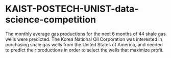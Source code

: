 # KAIST-POSTECH-UNIST-data-science-competition
The monthly average gas productions for the next 6 months of 44 shale gas wells were predicted. The Korea National Oil Corporation was interested in purchasing shale gas wells from the United States of America, and needed to predict their productions in order to select the wells that maximize profit.
